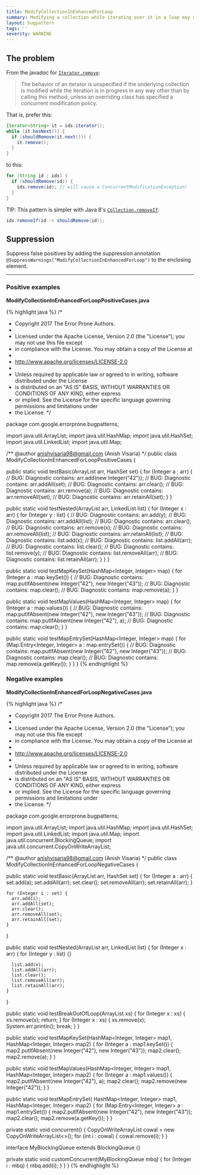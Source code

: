 ```yaml
---
title: ModifyCollectionInEnhancedForLoop
summary: Modifying a collection while iterating over it in a loop may cause a ConcurrentModificationException to be thrown or lead to undefined behavior.
layout: bugpattern
tags: ''
severity: WARNING
---
```


<!--
*** AUTO-GENERATED, DO NOT MODIFY ***
To make changes, edit the @BugPattern annotation or the explanation in docs/bugpattern.
-->


## The problem
From the javadoc for
[`Iterator.remove`](https://docs.oracle.com/javase/9/docs/api/java/util/Iterator.html#remove--):

> The behavior of an iterator is unspecified if the underlying collection is
> modified while the iteration is in progress in any way other than by calling
> this method, unless an overriding class has specified a concurrent
> modification policy.

That is, prefer this:

```java
Iterator<String> it = ids.iterator();
while (it.hasNext()) {
  if (shouldRemove(it.next())) {
    it.remove();
  }
}
```

to this:

```java
for (String id : ids) {
  if (shouldRemove(id)) {
    ids.remove(id); // will cause a ConcurrentModificationException!
  }
}
```

TIP: This pattern is simpler with Java 8's
[`Collection.removeIf`](https://docs.oracle.com/javase/8/docs/api/java/util/Collection.html#removeIf-java.util.function.Predicate-):

```java
ids.removeIf(id -> shouldRemove(id));
```

## Suppression
Suppress false positives by adding the suppression annotation `@SuppressWarnings("ModifyCollectionInEnhancedForLoop")` to the enclosing element.


----------

### Positive examples
__ModifyCollectionInEnhancedForLoopPositiveCases.java__

{% highlight java %}
/*
 * Copyright 2017 The Error Prone Authors.
 *
 * Licensed under the Apache License, Version 2.0 (the "License"); you may not use this file except
 * in compliance with the License. You may obtain a copy of the License at
 *
 * http://www.apache.org/licenses/LICENSE-2.0
 *
 * Unless required by applicable law or agreed to in writing, software distributed under the License
 * is distributed on an "AS IS" BASIS, WITHOUT WARRANTIES OR CONDITIONS OF ANY KIND, either express
 * or implied. See the License for the specific language governing permissions and limitations under
 * the License.
 */

package com.google.errorprone.bugpatterns;

import java.util.ArrayList;
import java.util.HashMap;
import java.util.HashSet;
import java.util.LinkedList;
import java.util.Map;

/** @author anishvisaria98@gmail.com (Anish Visaria) */
public class ModifyCollectionInEnhancedForLoopPositiveCases {

  public static void testBasic(ArrayList<Integer> arr, HashSet<Integer> set) {
    for (Integer a : arr) {
      // BUG: Diagnostic contains:
      arr.add(new Integer("42"));
      // BUG: Diagnostic contains:
      arr.addAll(set);
      // BUG: Diagnostic contains:
      arr.clear();
      // BUG: Diagnostic contains:
      arr.remove(a);
      // BUG: Diagnostic contains:
      arr.removeAll(set);
      // BUG: Diagnostic contains:
      arr.retainAll(set);
    }
  }

  public static void testNested(ArrayList<Integer> arr, LinkedList<Integer> list) {
    for (Integer x : arr) {
      for (Integer y : list) {
        // BUG: Diagnostic contains:
        arr.add(y);
        // BUG: Diagnostic contains:
        arr.addAll(list);
        // BUG: Diagnostic contains:
        arr.clear();
        // BUG: Diagnostic contains:
        arr.remove(x);
        // BUG: Diagnostic contains:
        arr.removeAll(list);
        // BUG: Diagnostic contains:
        arr.retainAll(list);
        // BUG: Diagnostic contains:
        list.add(x);
        // BUG: Diagnostic contains:
        list.addAll(arr);
        // BUG: Diagnostic contains:
        list.clear();
        // BUG: Diagnostic contains:
        list.remove(y);
        // BUG: Diagnostic contains:
        list.removeAll(arr);
        // BUG: Diagnostic contains:
        list.retainAll(arr);
      }
    }
  }

  public static void testMapKeySet(HashMap<Integer, Integer> map) {
    for (Integer a : map.keySet()) {
      // BUG: Diagnostic contains:
      map.putIfAbsent(new Integer("42"), new Integer("43"));
      // BUG: Diagnostic contains:
      map.clear();
      // BUG: Diagnostic contains:
      map.remove(a);
    }
  }

  public static void testMapValues(HashMap<Integer, Integer> map) {
    for (Integer a : map.values()) {
      // BUG: Diagnostic contains:
      map.putIfAbsent(new Integer("42"), new Integer("43"));
      // BUG: Diagnostic contains:
      map.putIfAbsent(new Integer("42"), a);
      // BUG: Diagnostic contains:
      map.clear();
    }
  }

  public static void testMapEntrySet(HashMap<Integer, Integer> map) {
    for (Map.Entry<Integer, Integer> a : map.entrySet()) {
      // BUG: Diagnostic contains:
      map.putIfAbsent(new Integer("42"), new Integer("43"));
      // BUG: Diagnostic contains:
      map.clear();
      // BUG: Diagnostic contains:
      map.remove(a.getKey());
    }
  }
}
{% endhighlight %}

### Negative examples
__ModifyCollectionInEnhancedForLoopNegativeCases.java__

{% highlight java %}
/*
 * Copyright 2017 The Error Prone Authors.
 *
 * Licensed under the Apache License, Version 2.0 (the "License"); you may not use this file except
 * in compliance with the License. You may obtain a copy of the License at
 *
 * http://www.apache.org/licenses/LICENSE-2.0
 *
 * Unless required by applicable law or agreed to in writing, software distributed under the License
 * is distributed on an "AS IS" BASIS, WITHOUT WARRANTIES OR CONDITIONS OF ANY KIND, either express
 * or implied. See the License for the specific language governing permissions and limitations under
 * the License.
 */

package com.google.errorprone.bugpatterns;

import java.util.ArrayList;
import java.util.HashMap;
import java.util.HashSet;
import java.util.LinkedList;
import java.util.Map;
import java.util.concurrent.BlockingQueue;
import java.util.concurrent.CopyOnWriteArrayList;

/** @author anishvisaria98@gmail.com (Anish Visaria) */
public class ModifyCollectionInEnhancedForLoopNegativeCases {

  public static void testBasic(ArrayList<Integer> arr, HashSet<Integer> set) {
    for (Integer a : arr) {
      set.add(a);
      set.addAll(arr);
      set.clear();
      set.removeAll(arr);
      set.retainAll(arr);
    }

    for (Integer i : set) {
      arr.add(i);
      arr.addAll(set);
      arr.clear();
      arr.removeAll(set);
      arr.retainAll(set);
    }
  }

  public static void testNested(ArrayList<Integer> arr, LinkedList<Integer> list) {
    for (Integer x : arr) {
      for (Integer y : list) {}

      list.add(x);
      list.addAll(arr);
      list.clear();
      list.removeAll(arr);
      list.retainAll(arr);
    }
  }

  public static void testBreakOutOfLoop(ArrayList<Integer> xs) {
    for (Integer x : xs) {
      xs.remove(x);
      return;
    }
    for (Integer x : xs) {
      xs.remove(x);
      System.err.println();
      break;
    }
  }

  public static void testMapKeySet(HashMap<Integer, Integer> map1, HashMap<Integer, Integer> map2) {
    for (Integer a : map1.keySet()) {
      map2.putIfAbsent(new Integer("42"), new Integer("43"));
      map2.clear();
      map2.remove(a);
    }
  }

  public static void testMapValues(HashMap<Integer, Integer> map1, HashMap<Integer, Integer> map2) {
    for (Integer a : map1.values()) {
      map2.putIfAbsent(new Integer("42"), a);
      map2.clear();
      map2.remove(new Integer("42"));
    }
  }

  public static void testMapEntrySet(
      HashMap<Integer, Integer> map1, HashMap<Integer, Integer> map2) {
    for (Map.Entry<Integer, Integer> a : map1.entrySet()) {
      map2.putIfAbsent(new Integer("42"), new Integer("43"));
      map2.clear();
      map2.remove(a.getKey());
    }
  }

  private static void concurrent() {
    CopyOnWriteArrayList<Integer> cowal = new CopyOnWriteArrayList<>();
    for (int i : cowal) {
      cowal.remove(i);
    }
  }

  interface MyBlockingQueue<T> extends BlockingQueue<T> {}

  private static void customConcurrent(MyBlockingQueue<Integer> mbq) {
    for (Integer i : mbq) {
      mbq.add(i);
    }
  }
}
{% endhighlight %}

